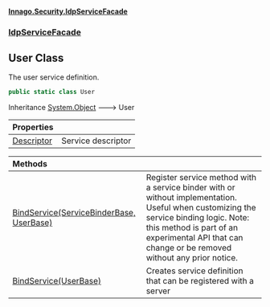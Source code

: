 #### [Innago\.Security\.IdpServiceFacade](../../index.md 'index')
### [IdpServiceFacade](../index.md 'IdpServiceFacade')

## User Class

The user service definition\.

```csharp
public static class User
```

Inheritance [System\.Object](https://learn.microsoft.com/en-us/dotnet/api/system.object 'System\.Object') &#129106; User

| Properties | |
| :--- | :--- |
| [Descriptor](Descriptor.md 'IdpServiceFacade\.User\.Descriptor') | Service descriptor |

| Methods | |
| :--- | :--- |
| [BindService\(ServiceBinderBase, UserBase\)](BindService.md#IdpServiceFacade.User.BindService(Grpc.Core.ServiceBinderBase,IdpServiceFacade.User.UserBase) 'IdpServiceFacade\.User\.BindService\(Grpc\.Core\.ServiceBinderBase, IdpServiceFacade\.User\.UserBase\)') | Register service method with a service binder with or without implementation\. Useful when customizing the service binding logic\.             Note: this method is part of an experimental API that can change or be removed without any prior notice\. |
| [BindService\(UserBase\)](BindService.md#IdpServiceFacade.User.BindService(IdpServiceFacade.User.UserBase) 'IdpServiceFacade\.User\.BindService\(IdpServiceFacade\.User\.UserBase\)') | Creates service definition that can be registered with a server |
